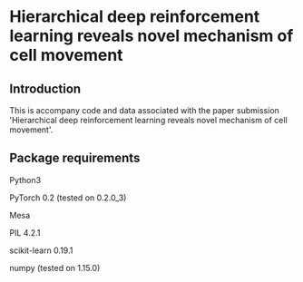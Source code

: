 # Hierarchical deep reinforcement learning reveals novel mechanism of cell movement

## Introduction
This is accompany code and data associated with the paper submission 'Hierarchical deep reinforcement learning reveals novel mechanism of cell movement'.

## Package requirements
  Python3
  
  PyTorch 0.2 (tested on 0.2.0_3)
  
  Mesa
  
  PIL 4.2.1
  
  scikit-learn 0.19.1
  
  numpy (tested on 1.15.0)
  
  
  
